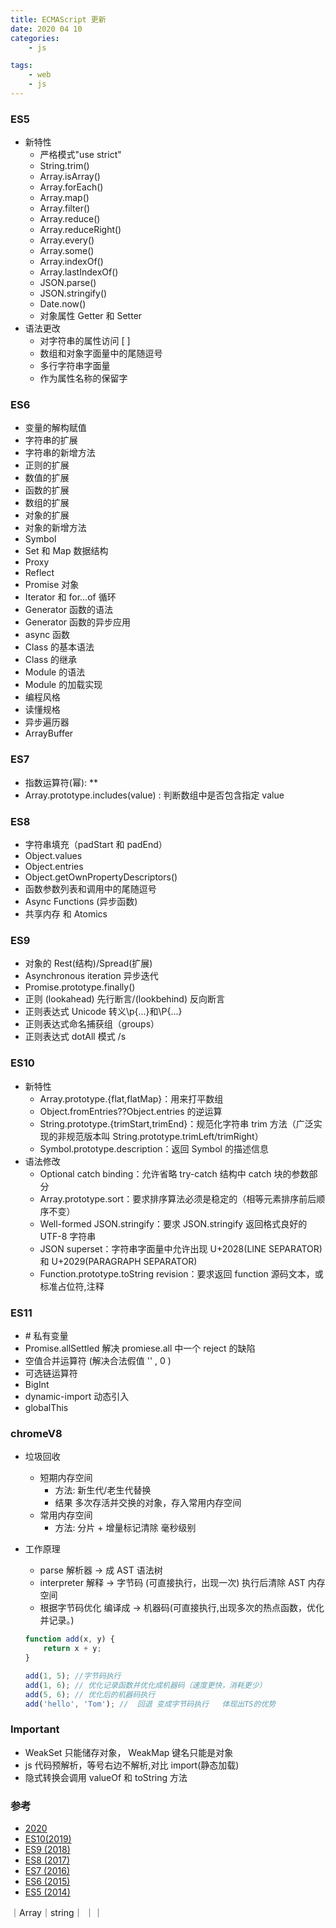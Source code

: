 ```yaml
---
title: ECMAScript 更新
date: 2020 04 10
categories:
    - js

tags:
    - web
    - js
---
```


### ES5

-   新特性
    -   严格模式"use strict"
    -   String.trim()
    -   Array.isArray()
    -   Array.forEach()
    -   Array.map()
    -   Array.filter()
    -   Array.reduce()
    -   Array.reduceRight()
    -   Array.every()
    -   Array.some()
    -   Array.indexOf()
    -   Array.lastIndexOf()
    -   JSON.parse()
    -   JSON.stringify()
    -   Date.now()
    -   对象属性 Getter 和 Setter
-   语法更改
    -   对字符串的属性访问 [ ]
    -   数组和对象字面量中的尾随逗号
    -   多行字符串字面量
    -   作为属性名称的保留字

### ES6

-   变量的解构赋值
-   字符串的扩展
-   字符串的新增方法
-   正则的扩展
-   数值的扩展
-   函数的扩展
-   数组的扩展
-   对象的扩展
-   对象的新增方法
-   Symbol
-   Set 和 Map 数据结构
-   Proxy
-   Reflect
-   Promise 对象
-   Iterator 和 for...of 循环
-   Generator 函数的语法
-   Generator 函数的异步应用
-   async 函数
-   Class 的基本语法
-   Class 的继承
-   Module 的语法
-   Module 的加载实现
-   编程风格
-   读懂规格
-   异步遍历器
-   ArrayBuffer

### ES7

-   指数运算符(幂): \*\*
-   Array.prototype.includes(value) : 判断数组中是否包含指定 value

### ES8

-   字符串填充（padStart 和 padEnd）
-   Object.values
-   Object.entries
-   Object.getOwnPropertyDescriptors()
-   函数参数列表和调用中的尾随逗号
-   Async Functions (异步函数)
-   共享内存 和 Atomics

### ES9

-   对象的 Rest(结构)/Spread(扩展)
-   Asynchronous iteration 异步迭代
-   Promise.prototype.finally()
-   正则 (lookahead) 先行断言/(lookbehind) 反向断言
-   正则表达式 Unicode 转义\p{...}和\P{...}
-   正则表达式命名捕获组（groups）
-   正则表达式 dotAll 模式 /s

### ES10

-   新特性
    -   Array.prototype.{flat,flatMap}：用来打平数组
    -   Object.fromEntries??Object.entries 的逆运算
    -   String.prototype.{trimStart,trimEnd}：规范化字符串 trim 方法（广泛实现的非规范版本叫 String.prototype.trimLeft/trimRight）
    -   Symbol.prototype.description：返回 Symbol 的描述信息
-   语法修改
    -   Optional catch binding：允许省略 try-catch 结构中 catch 块的参数部分
    -   Array.prototype.sort：要求排序算法必须是稳定的（相等元素排序前后顺序不变）
    -   Well-formed JSON.stringify：要求 JSON.stringify 返回格式良好的 UTF-8 字符串
    -   JSON superset：字符串字面量中允许出现 U+2028(LINE SEPARATOR)和 U+2029(PARAGRAPH SEPARATOR)
    -   Function.prototype.toString revision：要求返回 function 源码文本，或标准占位符,注释

### ES11

-   \# 私有变量
-   Promise.allSettled 解决 promiese.all 中一个 reject 的缺陷
-   空值合并运算符 (解决合法假值 '' , 0 )
-   可选链运算符
-   BigInt
-   dynamic-import 动态引入
-   globalThis

### chromeV8

-   垃圾回收

    -   短期内存空间
        -   方法: 新生代/老生代替换
        -   结果 多次存活并交换的对象，存入常用内存空间
    -   常用内存空间
        -   方法: 分片 + 增量标记清除 毫秒级别

-   工作原理

    -   parse 解析器 -> 成 AST 语法树
    -   interpreter 解释 -> 字节码 (可直接执行，出现一次) 执行后清除 AST 内存空间
    -   根据字节码优化 编译成 -> 机器码(可直接执行,出现多次的热点函数，优化并记录。)

    ```js
    function add(x, y) {
        return x + y;
    }

    add(1, 5); //字节码执行
    add(1, 6); // 优化记录函数并优化成机器码（速度更快，消耗更少）
    add(5, 6); // 优化后的机器码执行
    add('hello', 'Tom'); //  回退 变成字节码执行   体现出TS的优势
    ```

### Important

-   WeakSet 只能储存对象， WeakMap 键名只能是对象
-   js 代码预解析，等号右边不解析,对比 import(静态加载)
-   隐式转换会调用 valueOf 和 toString 方法

### 参考

-   [2020](https://blog.csdn.net/duyujian706709149/article/details/104014127)
-   [ES10(2019)](http://www.ayqy.net/blog/es2019/)
-   [ES9 (2018)](https://www.html.cn/archives/9990)
-   [ES8 (2017)](https://www.html.cn/archives/9981)
-   [ES7 (2016)](https://www.jianshu.com/p/df0d1fd010bb)
-   [ES6 (2015)](https://es6.ruanyifeng.com/#docs/arraybuffer)
-   [ES5 (2014)](https://www.w3school.com.cn/js/js_es5.asp)


｜Array｜string｜
｜｜